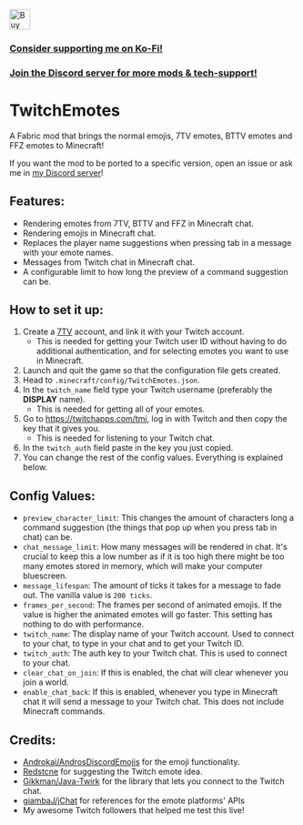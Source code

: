 <a href='https://ko-fi.com/U7U1BYSR1' target='_blank'><img height='36' style='border:0px;height:36px;' src='https://storage.ko-fi.com/cdn/kofi1.png?v=3' border='0' alt='Buy Me a Coffee at ko-fi.com' /></a>
### [Consider supporting me on Ko-Fi!](https://ko-fi.com/quesia)

### [Join the Discord server for more mods & tech-support!](https://discord.gg/s9m8gf6pju)

# TwitchEmotes

A Fabric mod that brings the normal emojis, 7TV emotes, BTTV emotes and FFZ emotes to Minecraft!

If you want the mod to be ported to a specific version, open an issue or ask me in [my Discord server](https://discord.gg/s9m8gf6pju)!

## Features:

- Rendering emotes from 7TV, BTTV and FFZ in Minecraft chat.
- Rendering emojis in Minecraft chat.
- Replaces the player name suggestions when pressing tab in a message with your emote names.
- Messages from Twitch chat in Minecraft chat.
- A configurable limit to how long the preview of a command suggestion can be.

## How to set it up:

1. Create a [7TV](https://7tv.app/) account, and link it with your Twitch account.
   - This is needed for getting your Twitch user ID without having to do additional authentication, and for selecting emotes you want to use in Minecraft.
2. Launch and quit the game so that the configuration file gets created.
3. Head to `.minecraft/config/TwitchEmotes.json`.
4. In the `twitch_name` field type your Twitch username (preferably the **DISPLAY** name).
   - This is needed for getting all of your emotes.
5. Go to https://twitchapps.com/tmi, log in with Twitch and then copy the key that it gives you.
   - This is needed for listening to your Twitch chat.
6. In the `twitch_auth` field paste in the key you just copied.
7. You can change the rest of the config values. Everything is explained below.

## Config Values:

- `preview_character_limit`: This changes the amount of characters long a command suggestion (the things that pop up when you press tab in chat) can be.
- `chat_message_limit`: How many messages will be rendered in chat. It's crucial to keep this a low number as if it is too high there might be too many emotes stored in memory, which will make your computer bluescreen.
- `message_lifespan`: The amount of ticks it takes for a message to fade out. The vanilla value is `200 ticks`.
- `frames_per_second`: The frames per second of animated emojis. If the value is higher the animated emotes will go faster. This setting has nothing to do with performance.
- `twitch_name`: The display name of your Twitch account. Used to connect to your chat, to type in your chat and to get your Twitch ID.
- `twitch_auth`: The auth key to your Twitch chat. This is used to connect to your chat.
- `clear_chat_on_join`: If this is enabled, the chat will clear whenever you join a world.
- `enable_chat_back`: If this is enabled, whenever you type in Minecraft chat it will send a message to your Twitch chat. This does not include Minecraft commands.

## Credits:

- [Androkai/AndrosDiscordEmojis](https://github.com/Androkai/AndrosDiscordEmojis) for the emoji functionality.
- [Redstcne](https://twitch.tv/Redstcne) for suggesting the Twitch emote idea.
- [Gikkman/Java-Twirk](https://github.com/Gikkman/Java-Twirk) for the library that lets you connect to the Twitch chat.
- [giambaJ/jChat](https://github.com/giambaJ/jChat) for references for the emote platforms' APIs
- My awesome Twitch followers that helped me test this live!
